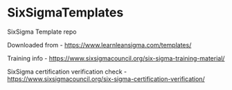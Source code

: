 # SixSigmaTemplates
SixSigma Template repo

Downloaded from - https://www.learnleansigma.com/templates/

Training info - https://www.sixsigmacouncil.org/six-sigma-training-material/

SixSigma certification verification check - https://www.sixsigmacouncil.org/six-sigma-certification-verification/
